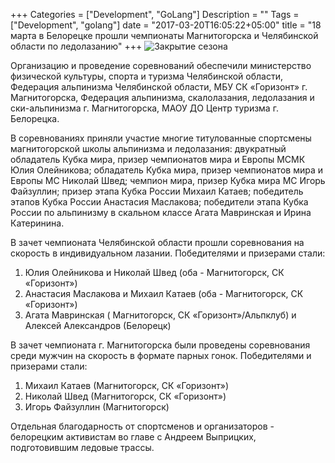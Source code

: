 +++
Categories = ["Development", "GoLang"]
Description = ""
Tags = ["Development", "golang"]
date = "2017-03-20T16:05:22+05:00"
title = "18 марта в Белорецке прошли чемпионаты Магнитогорска и Челябинской области по ледолазанию"
+++
![Закрытие сезона](/images/led2017.jpg)

Организацию и проведение соревнований обеспечили министерство физической культуры, спорта и туризма Челябинской области, Федерация альпинизма Челябинской области, МБУ СК «Горизонт» г. Магнитогорска, Федерация альпинизма, скалолазания, ледолазания и ски-альпинизма г. Магнитогорска, МАОУ ДО Центр туризма г. Белорецка.
<!--more-->

В соревнованиях приняли участие многие титулованные спортсмены магнитогорской школы альпинизма и ледолазания: двукратный обладатель Кубка мира, призер чемпионатов мира и Европы МСМК Юлия Олейникова; обладатель Кубка мира, призер чемпионатов мира и Европы МС Николай Швед; чемпион мира, призер Кубка мира МС Игорь Файзуллин; призер этапа Кубка России Михаил Катаев; победитель этапов Кубка России Анастасия Маслакова; победители этапа Кубка России по альпинизму в скальном классе Агата Мавринская и Ирина Катеринина.
 
В зачет чемпионата Челябинской области прошли соревнования на скорость в индивидуальном лазании.
Победителями и призерами стали:
1. Юлия Олейникова и Николай Швед (оба - Магнитогорск, СК «Горизонт»)
2. Анастасия Маслакова и Михаил Катаев (оба - Магнитогорск, СК «Горизонт»)
3. Агата Мавринская ( Магнитогорск, СК «Горизонт»/Альпклуб) и Алексей Александров (Белорецк)

В зачет чемпионата г. Магнитогорска были проведены соревнования среди мужчин на скорость в формате парных гонок. Победителями и призерами стали:
1. Михаил Катаев (Магнитогорск, СК «Горизонт»)
2. Николай Швед (Магнитогорск, СК «Горизонт»)
3. Игорь Файзуллин (Магнитогорск)

Отдельная благодарность от спортсменов и организаторов - белорецким активистам во главе с Андреем Выприцких, подготовившим ледовые трассы.